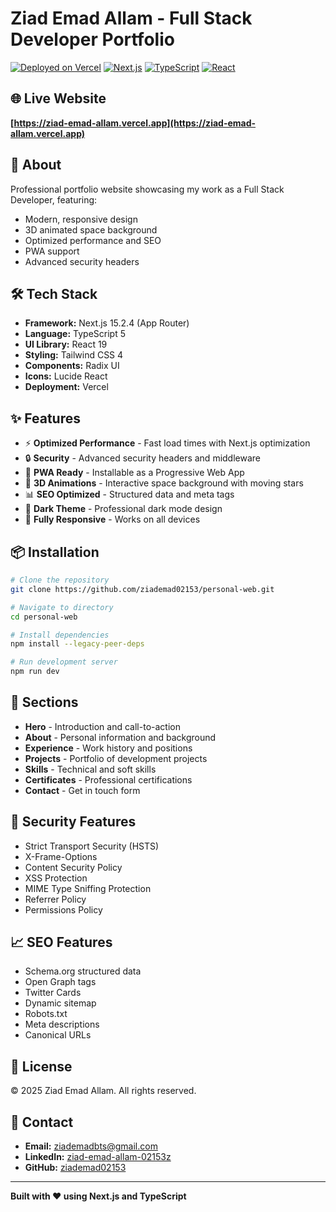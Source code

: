 # Ziad Emad Allam - Full Stack Developer Portfolio

[![Deployed on Vercel](https://img.shields.io/badge/Deployed%20on-Vercel-black?style=for-the-badge&logo=vercel)](https://ziad-emad-allam.vercel.app)
[![Next.js](https://img.shields.io/badge/Next.js-15.2.4-black?style=for-the-badge&logo=next.js)](https://nextjs.org/)
[![TypeScript](https://img.shields.io/badge/TypeScript-5-blue?style=for-the-badge&logo=typescript)](https://www.typescriptlang.org/)
[![React](https://img.shields.io/badge/React-19-blue?style=for-the-badge&logo=react)](https://react.dev/)

## 🌐 Live Website

**[https://ziad-emad-allam.vercel.app](https://ziad-emad-allam.vercel.app)**

## 🚀 About

Professional portfolio website showcasing my work as a Full Stack Developer, featuring:
- Modern, responsive design
- 3D animated space background
- Optimized performance and SEO
- PWA support
- Advanced security headers

## 🛠️ Tech Stack

- **Framework:** Next.js 15.2.4 (App Router)
- **Language:** TypeScript 5
- **UI Library:** React 19
- **Styling:** Tailwind CSS 4
- **Components:** Radix UI
- **Icons:** Lucide React
- **Deployment:** Vercel

## ✨ Features

- ⚡ **Optimized Performance** - Fast load times with Next.js optimization
- 🔒 **Security** - Advanced security headers and middleware
- 📱 **PWA Ready** - Installable as a Progressive Web App
- 🎨 **3D Animations** - Interactive space background with moving stars
- 📊 **SEO Optimized** - Structured data and meta tags
- 🌙 **Dark Theme** - Professional dark mode design
- 📱 **Fully Responsive** - Works on all devices

## 📦 Installation

```bash
# Clone the repository
git clone https://github.com/ziademad02153/personal-web.git

# Navigate to directory
cd personal-web

# Install dependencies
npm install --legacy-peer-deps

# Run development server
npm run dev
```

## 🌟 Sections

- **Hero** - Introduction and call-to-action
- **About** - Personal information and background
- **Experience** - Work history and positions
- **Projects** - Portfolio of development projects
- **Skills** - Technical and soft skills
- **Certificates** - Professional certifications
- **Contact** - Get in touch form

## 🔐 Security Features

- Strict Transport Security (HSTS)
- X-Frame-Options
- Content Security Policy
- XSS Protection
- MIME Type Sniffing Protection
- Referrer Policy
- Permissions Policy

## 📈 SEO Features

- Schema.org structured data
- Open Graph tags
- Twitter Cards
- Dynamic sitemap
- Robots.txt
- Meta descriptions
- Canonical URLs

## 📝 License

© 2025 Ziad Emad Allam. All rights reserved.

## 📧 Contact

- **Email:** ziademadbts@gmail.com
- **LinkedIn:** [ziad-emad-allam-02153z](https://www.linkedin.com/in/ziad-emad-allam-02153z)
- **GitHub:** [ziademad02153](https://github.com/ziademad02153)

---

**Built with ❤️ using Next.js and TypeScript**
